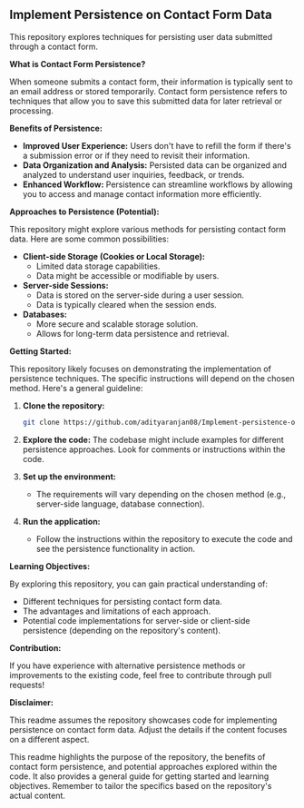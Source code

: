 ## Implement Persistence on Contact Form Data

This repository explores techniques for persisting user data submitted through a contact form. 

**What is Contact Form Persistence?**

When someone submits a contact form, their information is typically sent to an email address or stored temporarily. Contact form persistence refers to techniques that allow you to save this submitted data for later retrieval or processing.

**Benefits of Persistence:**

* **Improved User Experience:** Users don't have to refill the form if there's a submission error or if they need to revisit their information.
* **Data Organization and Analysis:** Persisted data can be organized and analyzed to understand user inquiries, feedback, or trends.
* **Enhanced Workflow:** Persistence can streamline workflows by allowing you to access and manage contact information more efficiently.

**Approaches to Persistence (Potential):**

This repository might explore various methods for persisting contact form data. Here are some common possibilities:

* **Client-side Storage (Cookies or Local Storage):**  
  - Limited data storage capabilities.
  - Data might be accessible or modifiable by users.
* **Server-side Sessions:**
  - Data is stored on the server-side during a user session.
  - Data is typically cleared when the session ends.
* **Databases:**
  - More secure and scalable storage solution.
  - Allows for long-term data persistence and retrieval.

**Getting Started:**

This repository likely focuses on demonstrating the implementation of persistence techniques. The specific instructions will depend on the chosen method. Here's a general guideline:

1. **Clone the repository:**

   ```bash
   git clone https://github.com/adityaranjan08/Implement-persistence-on-contact-form-data.git
   ```

2. **Explore the code:** The codebase might include examples for different persistence approaches. Look for comments or instructions within the code.

3. **Set up the environment:**  
   - The requirements will vary depending on the chosen method (e.g., server-side language, database connection).

4. **Run the application:**  
   - Follow the instructions within the repository to execute the code and see the persistence functionality in action.

**Learning Objectives:**

By exploring this repository, you can gain practical understanding of:

* Different techniques for persisting contact form data.
* The advantages and limitations of each approach.
* Potential code implementations for server-side or client-side persistence (depending on the repository's content).

**Contribution:**

If you have experience with alternative persistence methods or improvements to the existing code, feel free to contribute through pull requests!

**Disclaimer:**

This readme assumes the repository showcases code for implementing persistence on contact form data. Adjust the details if the content focuses on a different aspect.

This readme highlights the purpose of the repository, the benefits of contact form persistence, and potential approaches explored within the code. It also provides a general guide for getting started and learning objectives. Remember to tailor the specifics based on the repository's actual content.
